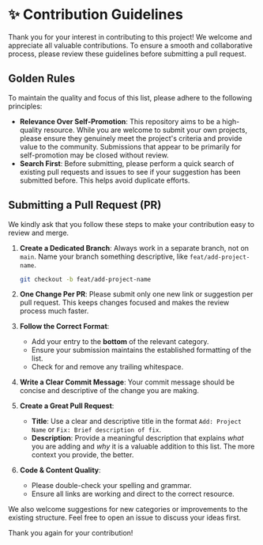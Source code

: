 # ✨ Contribution Guidelines

Thank you for your interest in contributing to this project! We welcome and appreciate all valuable contributions. To ensure a smooth and collaborative process, please review these guidelines before submitting a pull request.

## Golden Rules

To maintain the quality and focus of this list, please adhere to the following principles:

* **Relevance Over Self-Promotion**: This repository aims to be a high-quality resource. While you are welcome to submit your own projects, please ensure they genuinely meet the project's criteria and provide value to the community. Submissions that appear to be primarily for self-promotion may be closed without review.
* **Search First**: Before submitting, please perform a quick search of existing pull requests and issues to see if your suggestion has been submitted before. This helps avoid duplicate efforts.

## Submitting a Pull Request (PR)

We kindly ask that you follow these steps to make your contribution easy to review and merge.

1.  **Create a Dedicated Branch**: Always work in a separate branch, not on `main`. Name your branch something descriptive, like `feat/add-project-name`.
    ```bash
    git checkout -b feat/add-project-name
    ```
2.  **One Change Per PR**: Please submit only one new link or suggestion per pull request. This keeps changes focused and makes the review process much faster.

3.  **Follow the Correct Format**:
    * Add your entry to the **bottom** of the relevant category.
    * Ensure your submission maintains the established formatting of the list.
    * Check for and remove any trailing whitespace.

4.  **Write a Clear Commit Message**: Your commit message should be concise and descriptive of the change you are making.

5.  **Create a Great Pull Request**:
    * **Title**: Use a clear and descriptive title in the format `Add: Project Name` or `Fix: Brief description of fix`.
    * **Description**: Provide a meaningful description that explains *what* you are adding and *why* it is a valuable addition to this list. The more context you provide, the better.

6.  **Code & Content Quality**:
    * Please double-check your spelling and grammar.
    * Ensure all links are working and direct to the correct resource.

We also welcome suggestions for new categories or improvements to the existing structure. Feel free to open an issue to discuss your ideas first.

Thank you again for your contribution!
